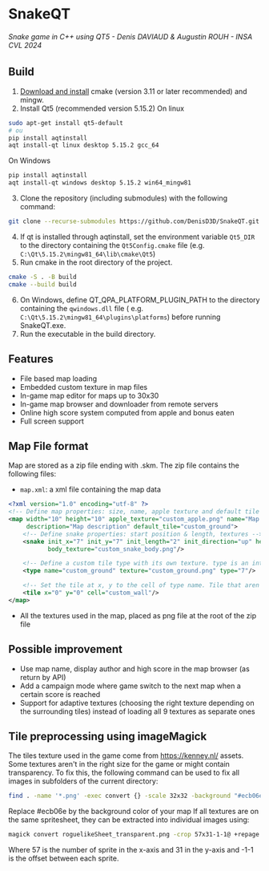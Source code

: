 # SnakeQT

###### Snake game in C++ using QT5 - Denis DAVIAUD & Augustin ROUH - INSA CVL 2024

## Build

1. [Download and install](https://cmake.org/resources/) cmake (version 3.11 or later recommended) and mingw.
2. Install Qt5 (recommended version 5.15.2)
   On linux

```bash
sudo apt-get install qt5-default
# ou
pip install aqtinstall
aqt install-qt linux desktop 5.15.2 gcc_64
```

On Windows

```bash
pip install aqtinstall
aqt install-qt windows desktop 5.15.2 win64_mingw81
```

3. Clone the repository (including submodules) with the following command:

```bash
git clone --recurse-submodules https://github.com/DenisD3D/SnakeQT.git
```

4. If qt is installed through aqtinstall, set the environment variable `Qt5_DIR` to the directory containing
   the `Qt5Config.cmake` file (e.g. `C:\Qt\5.15.2\mingw81_64\lib\cmake\Qt5`)
5. Run cmake in the root directory of the project.

```bash
cmake -S . -B build
cmake --build build
```

6. On Windows, define QT_QPA_PLATFORM_PLUGIN_PATH to the directory containing the `qwindows.dll` file (
   e.g. `C:\Qt\5.15.2\mingw81_64\plugins\platforms`) before running SnakeQT.exe.
7. Run the executable in the build directory.

## Features

- File based map loading
- Embedded custom texture in map files
- In-game map editor for maps up to 30x30
- In-game map browser and downloader from remote servers
- Online high score system computed from apple and bonus eaten
- Full screen support

## Map File format

Map are stored as a zip file ending with .skm. The zip file contains the following files:

- `map.xml`: a xml file containing the map data

```xml
<?xml version="1.0" encoding="utf-8" ?>
<!-- Define map properties: size, name, apple texture and default tile -->
<map width="10" height="10" apple_texture="custom_apple.png" name="Map map" author="Map Author"
     description="Map description" default_tile="custom_ground">
    <!-- Define snake properties: start position & length, textures -->
    <snake init_x="7" init_y="7" init_length="2" init_direction="up" head_texture="custom_snake_head.png"
           body_texture="custom_snake_body.png"/>

    <!-- Define a custom tile type with its own texture. type is an integer defining properties as flags (WALKABLE = 1 << 0, APPLE_SPAWN = 1 << 1, BONUS_SPAWN = 1 << 2 -->
    <type name="custom_ground" texture="custom_ground.png" type="7"/>

    <!-- Set the tile at x, y to the cell of type name. Tile that aren't set default to default_tile -->
    <tile x="0" y="0" cell="custom_wall"/>
</map>
```

- All the textures used in the map, placed as png file at the root of the zip file

## Possible improvement

- Use map name, display author and high score in the map browser (as return by API)
- Add a campaign mode where game switch to the next map when a certain score is reached
- Support for adaptive textures (choosing the right texture depending on the surrounding tiles) instead of loading all 9
  textures as separate ones

## Tile preprocessing using imageMagick

The tiles texture used in the game come from https://kenney.nl/ assets. Some textures aren't in the right size for the
game or might contain transparency. To fix this, the following command can be used to fix all images in subfolders of
the current directory:

```bash
find . -name '*.png' -exec convert {} -scale 32x32 -background "#ecb06e" -alpha remove -alpha off {} \;
```

Replace #ecb06e by the background color of your map
If all textures are on the same spritesheet, they can be extracted into individual images using:

```bash
magick convert roguelikeSheet_transparent.png -crop 57x31-1-1@ +repage +adjoin spaced-1_%d.png
```

Where 57 is the number of sprite in the x-axis and 31 in the y-axis and -1-1 is the offset between each sprite.

